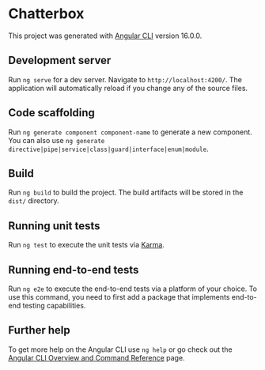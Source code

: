 # Chatterbox

This project was generated with
[Angular CLI](https://github.com/angular/angular-cli) version 16.0.0.

## Development server

Run `ng serve` for a dev server.
Navigate to `http://localhost:4200/`.
The application will automatically reload if you change any of the source files.

## Code scaffolding

Run `ng generate component component-name` to generate a new component.
You can also use `ng generate directive|pipe|service|class|guard|interface|enum|module`.

## Build

Run `ng build` to build the project.
The build artifacts will be stored in the `dist/` directory.

## Running unit tests

Run `ng test` to execute the unit tests via [Karma](https://karma-runner.github.io).

## Running end-to-end tests

Run `ng e2e` to execute the end-to-end tests via a platform of your choice.
To use this command, you need to first add a package that implements
end-to-end testing capabilities.

## Further help

To get more help on the Angular CLI use `ng help` or go
check out the
[Angular CLI Overview and Command Reference](https://angular.io/cli) page.

